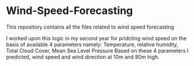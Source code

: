 # Wind-Speed-Forecasting
This repository contains all the files related to wind speed forecasting

I worked upon this logic in my second year for pridcting wind speed on the basis of available 4 parameters namely: Temperature, relative humidity, Total Cloud Cover, Mean Sea Level Pressure
Based on these 4 parameters I predicted, wind speed and wind direction at 10m and 80m high.
